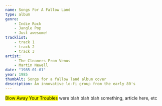 ```yaml
---
name: Songs For A Fallow Land
type: album
genre:
    - Indie Rock
    - Jangle Pop
    - Just awesome!
tracklist:
    - track 1
    - track 2
    - track 3
artist:
    - The Cleaners From Venus
    - Martin Newell
date: "1985-01-01"
year: 1985
thumbAlt: Songs for a fallow land album cover
description: An innovative lo-fi group from the early 80's
---
```


<mark>Blow Away Your Troubles</mark> were blah blah blah something, article here, etc
